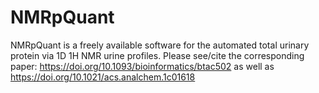 # NMRpQuant
NMRpQuant is a freely available software for the automated total urinary protein via 1D 1H NMR urine profiles.
Please see/cite the corresponding paper: https://doi.org/10.1093/bioinformatics/btac502 as well as https://doi.org/10.1021/acs.analchem.1c01618 
